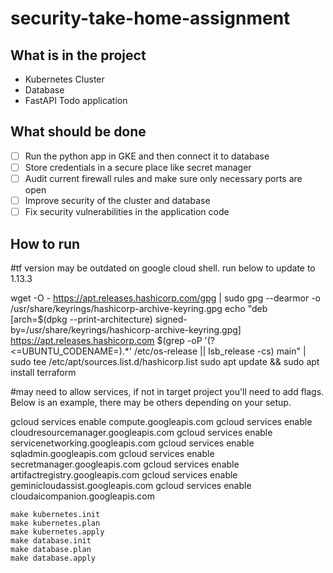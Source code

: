 # security-take-home-assignment

## What is in the project
- Kubernetes Cluster
- Database
- FastAPI Todo application

## What should be done
- [ ] Run the python app in GKE and then connect it to database
- [ ] Store credentials in a secure place like secret manager
- [ ] Audit current firewall rules and make sure only necessary ports are open
- [ ] Improve security of the cluster and database
- [ ] Fix security vulnerabilities in the application code

## How to run

#tf version may be outdated on google cloud shell.  run below to update to 1.13.3

wget -O - https://apt.releases.hashicorp.com/gpg | sudo gpg --dearmor -o /usr/share/keyrings/hashicorp-archive-keyring.gpg
echo "deb [arch=$(dpkg --print-architecture) signed-by=/usr/share/keyrings/hashicorp-archive-keyring.gpg] https://apt.releases.hashicorp.com $(grep -oP '(?<=UBUNTU_CODENAME=).*' /etc/os-release || lsb_release -cs) main" | sudo tee /etc/apt/sources.list.d/hashicorp.list
sudo apt update && sudo apt install terraform


#may need to allow services, if not in target project you'll need to add flags.  Below is an example, there may be others depending on your setup.

gcloud services enable compute.googleapis.com 
gcloud services enable cloudresourcemanager.googleapis.com
gcloud services enable servicenetworking.googleapis.com
gcloud services enable sqladmin.googleapis.com
gcloud services enable secretmanager.googleapis.com
gcloud services enable artifactregistry.googleapis.com
gcloud services enable geminicloudassist.googleapis.com
gcloud services enable cloudaicompanion.googleapis.com

```
make kubernetes.init
make kubernetes.plan
make kubernetes.apply
make database.init
make database.plan
make database.apply
```


